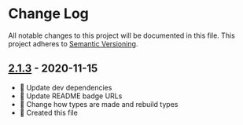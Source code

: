 # Change Log

All notable changes to this project will be documented in this file. This project adheres to [Semantic Versioning](http://semver.org/).

## [2.1.3](https://github.com/uttori/uttori-plugin-vm-related-documents/compare/v2.1.2...v2.1.3) - 2020-11-15

- 🎁 Update dev dependencies
- 🎁 Update README badge URLs
- 🧰 Change how types are made and rebuild types
- 🧰 Created this file
